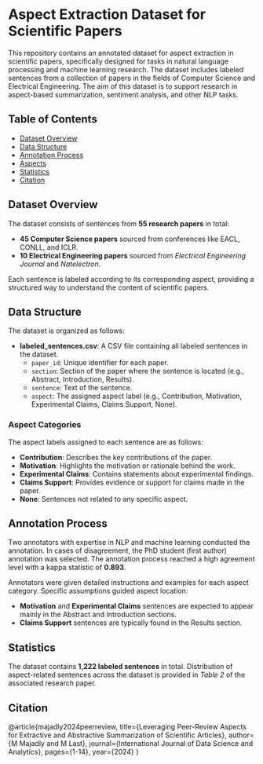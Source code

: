 # Aspect Extraction Dataset for Scientific Papers

This repository contains an annotated dataset for aspect extraction in scientific papers, specifically designed for tasks in natural language processing and machine learning research. The dataset includes labeled sentences from a collection of papers in the fields of Computer Science and Electrical Engineering. The aim of this dataset is to support research in aspect-based summarization, sentiment analysis, and other NLP tasks.

## Table of Contents
- [Dataset Overview](#dataset-overview)
- [Data Structure](#data-structure)
- [Annotation Process](#annotation-process)
- [Aspects](#aspects)
- [Statistics](#statistics)
- [Citation](#citation)


## Dataset Overview
The dataset consists of sentences from **55 research papers** in total:
- **45 Computer Science papers** sourced from conferences like EACL, CONLL, and ICLR.
- **10 Electrical Engineering papers** sourced from *Electrical Engineering Journal* and *Natelectron*.

Each sentence is labeled according to its corresponding aspect, providing a structured way to understand the content of scientific papers.

## Data Structure
The dataset is organized as follows:

- **labeled_sentences.csv**: A CSV file containing all labeled sentences in the dataset.
  - `paper_id`: Unique identifier for each paper.
  - `section`: Section of the paper where the sentence is located (e.g., Abstract, Introduction, Results).
  - `sentence`: Text of the sentence.
  - `aspect`: The assigned aspect label (e.g., Contribution, Motivation, Experimental Claims, Claims Support, None).

### Aspect Categories
The aspect labels assigned to each sentence are as follows:
- **Contribution**: Describes the key contributions of the paper.
- **Motivation**: Highlights the motivation or rationale behind the work.
- **Experimental Claims**: Contains statements about experimental findings.
- **Claims Support**: Provides evidence or support for claims made in the paper.
- **None**: Sentences not related to any specific aspect.

## Annotation Process
Two annotators with expertise in NLP and machine learning conducted the annotation. In cases of disagreement, the PhD student (first author) annotation was selected. The annotation process reached a high agreement level with a kappa statistic of **0.893**.

Annotators were given detailed instructions and examples for each aspect category. Specific assumptions guided aspect location:
- **Motivation** and **Experimental Claims** sentences are expected to appear mainly in the Abstract and Introduction sections.
- **Claims Support** sentences are typically found in the Results section.

## Statistics
The dataset contains **1,222 labeled sentences** in total. Distribution of aspect-related sentences across the dataset is provided in *Table 2* of the associated research paper.

## Citation
@article{majadly2024peerreview,
  title={Leveraging Peer-Review Aspects for Extractive and Abstractive Summarization of Scientific Articles},
  author={M Majadly and M Last},
  journal={International Journal of Data Science and Analytics},
  pages={1-14},
  year={2024}
}
